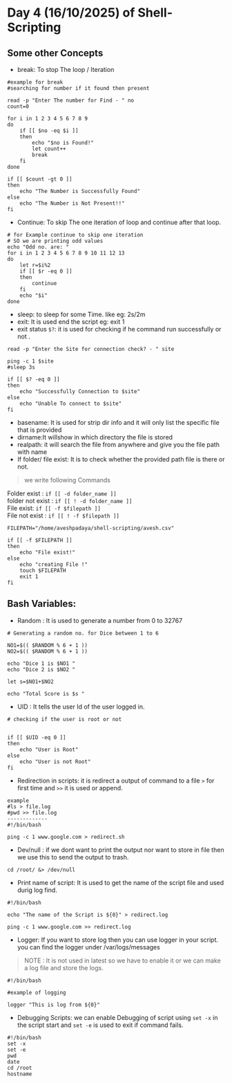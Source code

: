 # Day 4 (16/10/2025) of Shell-Scripting  
## Some other Concepts  
* break: To stop The loop / Iteration
```
#example for break
#searching for number if it found then present 

read -p "Enter The number for Find - " no
count=0

for i in 1 2 3 4 5 6 7 8 9 
do
	if [[ $no -eq $i ]]
	then 
		echo "$no is Found!"
		let count++
		break
	fi
done

if [[ $count -gt 0 ]]
then
	echo "The Number is Successfully Found"
else
	echo "The Number is Not Present!!"
fi

```
* Continue: To skip The one iteration of loop and continue after that loop.
```
# for Example continue to skip one iteration
# SO we are printing odd values
echo "Odd no. are: "
for i in 1 2 3 4 5 6 7 8 9 10 11 12 13
do
	let r=$i%2
	if [[ $r -eq 0 ]]
	then
		continue
	fi
	echo "$i"
done

```
* sleep: to sleep for some Time. like eg: 2s/2m
* exit: It is used end the script eg: exit 1
* exit status `$?`: it is used for checking if he command run successfully or not .
```
read -p "Enter the Site for connection check? - " site

ping -c 1 $site
#sleep 3s

if [[ $? -eq 0 ]]
then
	echo "Successfully Connection to $site"
else 
	echo "Unable To connect to $site"
fi

```
* basename: It is used for strip dir info and it will only list the specific file that is provided
* dirname:It willshow in which directory the file is stored
* realpath: it will search the file from anywhere and give you the file path with name
* If folder/ file exist: It is to check whether the provided path file is there or not.
>  we write following Commands

Folder exist : `if [[ -d folder_name ]]`  
folder not exist : `if [[ ! -d folder_name ]]`  
File exist: `if [[ -f $filepath ]]`  
File not exist : `if [[ ! -f $filepath ]]`  

```
FILEPATH="/home/aveshpadaya/shell-scripting/avesh.csv"

if [[ -f $FILEPATH ]]
then
	echo "File exist!"
else
	echo "creating File !"
	touch $FILEPATH
	exit 1
fi

```
## Bash Variables:
* Random : It is used to generate a number from 0 to 32767
```
# Generating a random no. for Dice between 1 to 6

NO1=$(( $RANDOM % 6 + 1 ))
NO2=$(( $RANDOM % 6 + 1 ))

echo "Dice 1 is $NO1 "
echo "Dice 2 is $NO2 "

let s=$NO1+$NO2

echo "Total Score is $s "

```
* UID : It tells the user Id of the user logged in.
```
# checking if the user is root or not


if [[ $UID -eq 0 ]]
then 
	echo "User is Root"
else
	echo "User is not Root"
fi

```
* Redirection in scripts: it is redirect a output of command to a file `>` for first time and `>>` it is used or append.
```
example
#ls > file.log
#pwd >> file.log
-------------
#!/bin/bash

ping -c 1 www.google.com > redirect.sh

```
* Dev/null :  if we dont want to print the output nor want to store in file then we use this to send the output to trash.
```
cd /root/ &> /dev/null
```
* Print name of script: It is used to get the name of the script file and used durig log find.
```
#!/bin/bash

echo "The name of the Script is ${0}" > redirect.log

ping -c 1 www.google.com >> redirect.log

```
* Logger: If you want to store log then you can use logger in your script. you can find the logger under /var/logs/messages
> NOTE : It is not used in latest so we have to enable it or we can make a log file and store the logs.
```
#!/bin/bash

#example of logging 

logger "This is log from ${0}"

```
* Debugging Scripts: we can enable Debugging of script using `set -x` in the script start and `set -e` is used to exit if command fails.
```
#!/bin/bash
set -x
set -e
pwd
date
cd /root
hostname
```

